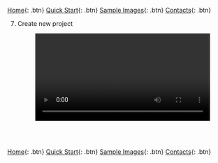 [Home](https://4specid.github.io){: .btn}
[Quick Start](https://4specid.github.io/tutorial){: .btn}
[Sample Images](https://4specid.github.io/images){: .btn}
[Contacts](https://4specid.github.io/Contacts){: .btn}


	
7. Create new project
	<figure class="large">
		<div class="myvideo">
			<video  style="display:block; width:100%; height:auto;" autoplay controls loop="loop">
			<source src="{{ site.baseurl }}\assets\videos\CreateProject.mp4" type="video/mp4" />
		   </video>
		</div>
	</figure>



<br/><br/>



[Home](https://4specid.github.io){: .btn}
[Quick Start](https://4specid.github.io/tutorial){: .btn}
[Sample Images](https://4specid.github.io/images){: .btn}
[Contacts](https://4specid.github.io/Contacts){: .btn}
